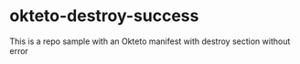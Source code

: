 # okteto-destroy-success
This is a repo sample with an Okteto manifest with destroy section without error
